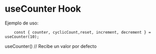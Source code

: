 # useCounter Hook

Ejemplo de uso:
```
    const { counter, cyclicCount,reset, increment, decrement } = useCounter(10);
```

useCounter() // Recibe un valor por defecto